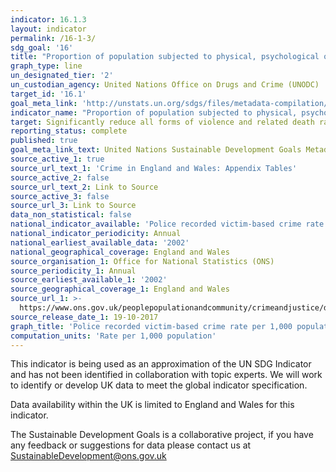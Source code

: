 ```yaml
---
indicator: 16.1.3
layout: indicator
permalink: /16-1-3/
sdg_goal: '16'
title: "Proportion of population subjected to physical, psychological or sexual violence in the previous 12\_months"
graph_type: line
un_designated_tier: '2'
un_custodian_agency: United Nations Office on Drugs and Crime (UNODC)
target_id: '16.1'
goal_meta_link: 'http://unstats.un.org/sdgs/files/metadata-compilation/Metadata-Goal-16.pdf'
indicator_name: "Proportion of population subjected to physical, psychological or sexual violence in the previous 12\_months"
target: Significantly reduce all forms of violence and related death rates everywhere
reporting_status: complete
published: true
goal_meta_link_text: United Nations Sustainable Development Goals Metadata (pdf 1361kB)
source_active_1: true
source_url_text_1: 'Crime in England and Wales: Appendix Tables'
source_active_2: false
source_url_text_2: Link to Source
source_active_3: false
source_url_3: Link to Source
data_non_statistical: false
national_indicator_available: 'Police recorded victim-based crime rate per 1,000 population'
national_indicator_periodicity: Annual
national_earliest_available_data: '2002'
national_geographical_coverage: England and Wales
source_organisation_1: Office for National Statistics (ONS)
source_periodicity_1: Annual
source_earliest_available_1: '2002'
source_geographical_coverage_1: England and Wales
source_url_1: >-
  https://www.ons.gov.uk/peoplepopulationandcommunity/crimeandjustice/datasets/crimeinenglandandwalesappendixtables
source_release_date_1: 19-10-2017
graph_title: 'Police recorded victim-based crime rate per 1,000 population'
computation_units: 'Rate per 1,000 population'
---
```

This indicator is being used as an approximation of the UN SDG Indicator and has not been identified in collaboration with topic experts. We will work to identify or develop UK data to meet the global indicator specification. 

Data availability within the UK is limited to England and Wales for this indicator.

The Sustainable Development Goals is a collaborative project, if you have any feedback or suggestions for data please contact us at <SustainableDevelopment@ons.gov.uk>  
